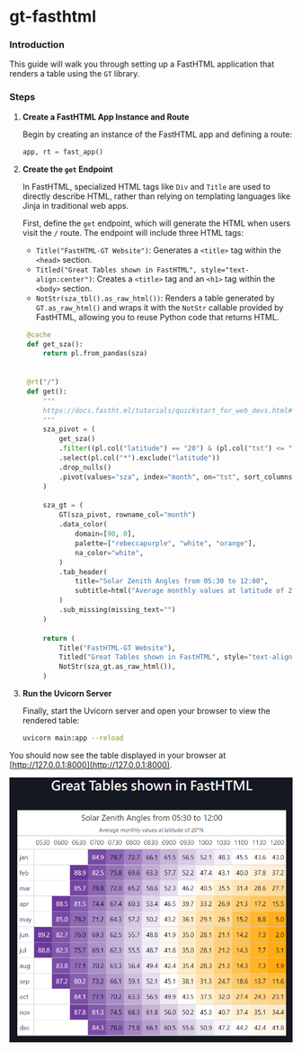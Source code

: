 # gt-fasthtml

### Introduction

This guide will walk you through setting up a FastHTML application that renders a table using the `GT` library.

### Steps

1. **Create a FastHTML App Instance and Route**

   Begin by creating an instance of the FastHTML app and defining a route:

   ```python
   app, rt = fast_app()
   ```

2. **Create the `get` Endpoint**

   In FastHTML, specialized HTML tags like `Div` and `Title` are used to directly describe HTML, rather than relying on templating languages like Jinja in traditional web apps.

   First, define the `get` endpoint, which will generate the HTML when users visit the `/` route. The endpoint will include three HTML tags:

   * `Title("FastHTML-GT Website")`: Generates a `<title>` tag within the `<head>` section.
   * `Titled("Great Tables shown in FastHTML", style="text-align:center")`: Creates a `<title>` tag and an `<h1>` tag within the `<body>` section.
   * `NotStr(sza_tbl().as_raw_html())`: Renders a table generated by `GT.as_raw_html()` and wraps it with the `NotStr` callable provided by FastHTML, allowing you to reuse Python code that returns HTML.

   ```python
    @cache
    def get_sza():
        return pl.from_pandas(sza)


    @rt("/")
    def get():
        """
        https://docs.fastht.ml/tutorials/quickstart_for_web_devs.html#strings-and-conversion-order
        """
        sza_pivot = (
            get_sza()
            .filter((pl.col("latitude") == "20") & (pl.col("tst") <= "1200"))
            .select(pl.col("*").exclude("latitude"))
            .drop_nulls()
            .pivot(values="sza", index="month", on="tst", sort_columns=True)
        )

        sza_gt = (
            GT(sza_pivot, rowname_col="month")
            .data_color(
                domain=[90, 0],
                palette=["rebeccapurple", "white", "orange"],
                na_color="white",
            )
            .tab_header(
                title="Solar Zenith Angles from 05:30 to 12:00",
                subtitle=html("Average monthly values at latitude of 20&deg;N."),
            )
            .sub_missing(missing_text="")
        )

        return (
            Title("FastHTML-GT Website"),
            Titled("Great Tables shown in FastHTML", style="text-align:center"),
            NotStr(sza_gt.as_raw_html()),
        )
   ```

3. **Run the Uvicorn Server**

   Finally, start the Uvicorn server and open your browser to view the rendered table:

   ```bash
   uvicorn main:app --reload
   ```

You should now see the table displayed in your browser at [http://127.0.0.1:8000](http://127.0.0.1:8000).

![table](https://raw.githubusercontent.com/jrycw/gt-fasthtml/refs/heads/master/gt-fasthtml.png)
